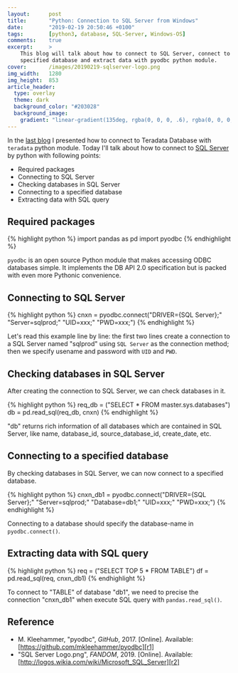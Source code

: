 ```yaml
---
layout:      post
title:       "Python: Connection to SQL Server from Windows"
date:        "2019-02-19 20:50:46 +0100"
tags:        [python3, database, SQL-Server, Windows-OS]
comments:    true
excerpt:     >
    This blog will talk about how to connect to SQL Server, connect to a
    specified database and extract data with pyodbc python module.
cover:       /images/20190219-sqlserver-logo.png
img_width:   1280
img_height:  853
article_header:
  type: overlay
  theme: dark
  background_color: "#203028"
  background_image:
    gradient: "linear-gradient(135deg, rgba(0, 0, 0, .6), rgba(0, 0, 0, .4))"
---
```


In the [last blog][connection teradata] I presented how to connect to Teradata
Database with `teradata` python module. Today I'll talk about how to connect to
[SQL Server][SQL Server] by python with following points:

- Required packages
- Connecting to SQL Server
- Checking databases in SQL Server
- Connecting to a specified database
- Extracting data with SQL query

## Required packages
{% highlight python %}
import pandas as pd
import pyodbc
{% endhighlight %}

`pyodbc` is an open source Python module that makes accessing ODBC databases
simple. It implements the DB API 2.0 specification but is packed with even more
Pythonic convenience.

## Connecting to SQL Server
{% highlight python %}
cnxn = pyodbc.connect("DRIVER={SQL Server};"
                      "Server=sqlprod;"
                      "UID=xxx;"
                      "PWD=xxx;")
{% endhighlight %}

Let's read this example line by line: the first two lines create a connection
to a SQL Server named "sqlprod" using `SQL Server` as the connection method;
then we specify usename and password with `UID` and `PWD`.

## Checking databases in SQL Server
After creating the connection to SQL Server, we can check databases in it.

{% highlight python %}
req_db = ("SELECT * FROM master.sys.databases")
db = pd.read_sql(req_db, cnxn)
{% endhighlight %}

"db" returns rich information of all databases which are contained in SQL
Server, like name, database_id, source_database_id, create_date, etc.

## Connecting to a specified database
By checking databases in SQL Server, we can now connect to a specified database.

{% highlight python %}
cnxn_db1 = pyodbc.connect("DRIVER={SQL Server};"
                          "Server=sqlprod;"
                          "Database=db1;"
                          "UID=xxx;"
                          "PWD=xxx;")
{% endhighlight %}

Connecting to a database should specify the database-name in `pyodbc.connect()`.

## Extracting data with SQL query
{% highlight python %}
req = ("SELECT TOP 5 * FROM TABLE")
df = pd.read_sql(req, cnxn_db1)
{% endhighlight %}

To connect to "TABLE" of database "db1", we need to precise the connection
"cnxn_db1" when execute SQL query with `pandas.read_sql()`.

## Reference
- M. Kleehammer, "pyodbc", _GitHub_, 2017. [Online]. Available: [https://github.com/mkleehammer/pyodbc][r1]
- "SQL Server Logo.png", _FANDOM_, 2019. [Online]. Available: [http://logos.wikia.com/wiki/Microsoft_SQL_Server][r2]

[connection teradata]: https://jingwen-z.github.io/python-connection-to-teradata-database/
[SQL Server]: https://en.wikipedia.org/wiki/Microsoft_SQL_Server
[r1]: https://github.com/mkleehammer/pyodbc
[r2]: http://logos.wikia.com/wiki/Microsoft_SQL_Server
